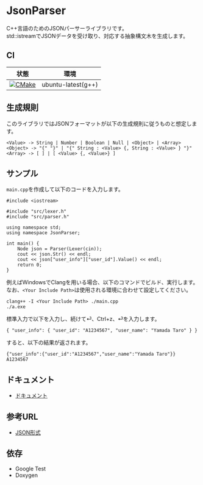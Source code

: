 # JsonParser

C++言語のためのJSONパーサーライブラリです。  
std::istreamでJSONデータを受け取り、対応する抽象構文木を生成します。

## CI

|状態|環境|
|:--:|:--:|
|[![CMake](https://github.com/PANFACTORY/jsonparser/actions/workflows/cmake.yml/badge.svg)](https://github.com/PANFACTORY/jsonparser/actions/workflows/cmake.yml)|ubuntu-latest(g++)|

## 生成規則

このライブラリではJSONフォーマットが以下の生成規則に従うものと想定します。

```
<Value> -> String | Number | Boolean | Null | <Object> | <Array>
<Object> -> "{" "}" | "{" String : <Value> {, String : <Value> } "}"  
<Array> -> [ ] | [ <Value> {, <Value>} ]
```

## サンプル

`main.cpp`を作成して以下のコードを入力します。

```
#include <iostream>

#include "src/lexer.h"
#include "src/parser.h"

using namespace std;
using namespace JsonParser;

int main() {
    Node json = Parser(Lexer(cin));
    cout << json.Str() << endl;
    cout << json["user_info"]["user_id"].Value() << endl;
    return 0;
}
```

例えばWindowsでClangを用いる場合、以下のコマンドでビルド、実行します。  
なお、`<Your Include Path>`は使用される環境に合わせて設定してください。

```
clang++ -I <Your Include Path> ./main.cpp
./a.exe
```

標準入力で以下を入力し、続けて⏎、Ctrl+z、⏎を入力します。

```
{ "user_info": { "user_id": "A1234567", "user_name": "Yamada Taro" } }
```

すると、以下の結果が返されます。

```
{"user_info":{"user_id":"A1234567","user_name":"Yamada Taro"}}
A1234567
```

## ドキュメント
- [ドキュメント](https://panfactory.github.io/jsonparser/)

## 参考URL
- [JSON形式](https://www.tohoho-web.com/ex/json.html)

## 依存
- Google Test
- Doxygen
